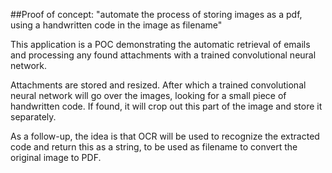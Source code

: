 ##Proof of concept: 
"automate the process of storing images as a pdf, using a handwritten code in the image as filename"

This application is a POC demonstrating the automatic retrieval of emails and processing any found attachments with a trained convolutional neural network.

Attachments are stored and resized. After which a trained convolutional neural network will go over the images, looking for a small piece of handwritten code. If found, it will crop out this part of the image and store it separately.

As a follow-up, the idea is that OCR will be used to recognize the extracted code and return this as a string, to be used as filename to convert the original image to PDF.
